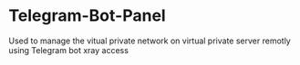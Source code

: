 # Telegram-Bot-Panel
Used to manage the vitual private network on virtual private server remotly using Telegram bot xray access
